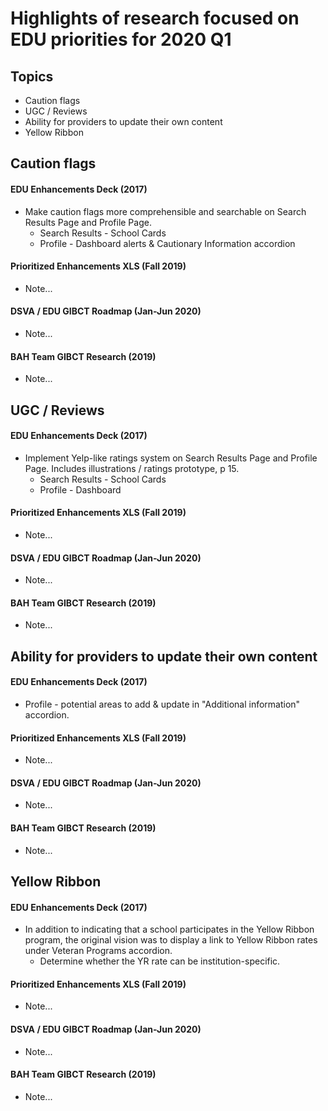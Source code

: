 # Highlights of research focused on EDU priorities for 2020 Q1

## Topics
* Caution flags
* UGC / Reviews
* Ability for providers to update their own content
* Yellow Ribbon


## Caution flags

#### EDU Enhancements Deck (2017)
* Make caution flags more comprehensible and searchable on Search Results Page and Profile Page.
    * Search Results - School Cards
    * Profile - Dashboard alerts & Cautionary Information accordion

#### Prioritized Enhancements XLS (Fall 2019)
* Note...

#### DSVA / EDU GIBCT Roadmap (Jan-Jun 2020)
* Note...

#### BAH Team GIBCT Research (2019)
* Note...

## UGC / Reviews

#### EDU Enhancements Deck (2017)
* Implement Yelp-like ratings system on Search Results Page and Profile Page. Includes illustrations / ratings prototype, p 15. 
    * Search Results - School Cards
    * Profile - Dashboard 

#### Prioritized Enhancements XLS (Fall 2019)
* Note...

#### DSVA / EDU GIBCT Roadmap (Jan-Jun 2020)
* Note...

#### BAH Team GIBCT Research (2019)
* Note...


## Ability for providers to update their own content

#### EDU Enhancements Deck (2017)
* Profile - potential areas to add & update in "Additional information" accordion. 

#### Prioritized Enhancements XLS (Fall 2019)
* Note...

#### DSVA / EDU GIBCT Roadmap (Jan-Jun 2020)
* Note...

#### BAH Team GIBCT Research (2019)
* Note...


## Yellow Ribbon

#### EDU Enhancements Deck (2017)
* In addition to indicating that a school participates in the Yellow Ribbon program, the original vision was to display a link to Yellow Ribbon rates under Veteran Programs accordion. 
  * Determine whether the YR rate can be institution-specific.

#### Prioritized Enhancements XLS (Fall 2019)
* Note...

#### DSVA / EDU GIBCT Roadmap (Jan-Jun 2020)
* Note...

#### BAH Team GIBCT Research (2019)
* Note...
